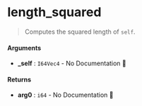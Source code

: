 # length\_squared

>  Computes the squared length of `self`.

#### Arguments

- **\_self** : `I64Vec4` \- No Documentation 🚧

#### Returns

- **arg0** : `i64` \- No Documentation 🚧